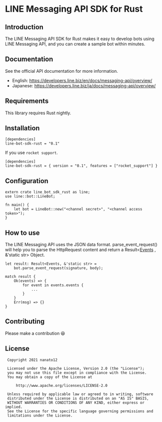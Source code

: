 # LINE Messaging API SDK for Rust
## Introduction
The LINE Messaging API SDK for Rust makes it easy to develop bots using LINE Messaging API, and you can create a sample bot within minutes.
## Documentation
See the official API documentation for more information.
- English: <https://developers.line.biz/en/docs/messaging-api/overview/>
- Japanese: <https://developers.line.biz/ja/docs/messaging-api/overview/>
## Requirements
This library requires Rust nightly.
## Installation
```
[dependencies]
line-bot-sdk-rust = "0.1"
```
If you use `rocket support`.
```
[dependencies]
line-bot-sdk-rust = { version = "0.1", features = ["rocket_support"] }
```
## Configuration
```
extern crate line_bot_sdk_rust as line;
use line::bot::LineBot;

fn main() {
    let bot = LineBot::new("<channel secret>", "<channel access token>");
}
```
## How to use
The LINE Messaging API uses the JSON data format.
 parse_event_request() will help you to parse the HttpRequest content and return a Result<[Events](`events::Events`) , &'static str> Object.
 ```
 let result: Result<Events, &'static str> =
     bot.parse_event_request(signature, body);
 ```

 ```
 match result {
     Ok(events) => {
         for event in events.events {
             ...
         }
     }
     Err(msg) => {}
 }
 ```

## Contributing
Please make a contribution 😆

## License
```
 Copyright 2021 nanato12

 Licensed under the Apache License, Version 2.0 (the "License");
 you may not use this file except in compliance with the License.
 You may obtain a copy of the License at

     http://www.apache.org/licenses/LICENSE-2.0

 Unless required by applicable law or agreed to in writing, software
 distributed under the License is distributed on an "AS IS" BASIS,
 WITHOUT WARRANTIES OR CONDITIONS OF ANY KIND, either express or implied.
 See the License for the specific language governing permissions and
 limitations under the License.
 ```
